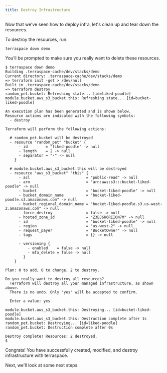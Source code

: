 ```yaml
---
title: Destroy Infrastructure
---
```


Now that we’ve seen how to deploy infra, let's clean up and tear down the resources.

To destroy the resources, run:

    terraspace down demo

You’ll be prompted to make sure you really want to delete these resources.

    $ terraspace down demo
    Building .terraspace-cache/dev/stacks/demo
    Current directory: .terraspace-cache/dev/stacks/demo
    => terraform init -get > /dev/null
    Built in .terraspace-cache/dev/stacks/demo
    => terraform destroy
    random_pet.bucket: Refreshing state... [id=liked-poodle]
    module.bucket.aws_s3_bucket.this: Refreshing state... [id=bucket-liked-poodle]

    An execution plan has been generated and is shown below.
    Resource actions are indicated with the following symbols:
      - destroy

    Terraform will perform the following actions:

      # random_pet.bucket will be destroyed
      - resource "random_pet" "bucket" {
          - id        = "liked-poodle" -> null
          - length    = 2 -> null
          - separator = "-" -> null
        }

      # module.bucket.aws_s3_bucket.this will be destroyed
      - resource "aws_s3_bucket" "this" {
          - acl                         = "public-read" -> null
          - arn                         = "arn:aws:s3:::bucket-liked-poodle" -> null
          - bucket                      = "bucket-liked-poodle" -> null
          - bucket_domain_name          = "bucket-liked-poodle.s3.amazonaws.com" -> null
          - bucket_regional_domain_name = "bucket-liked-poodle.s3.us-west-2.amazonaws.com" -> null
          - force_destroy               = false -> null
          - hosted_zone_id              = "Z3BJ6K6RIION7M" -> null
          - id                          = "bucket-liked-poodle" -> null
          - region                      = "us-west-2" -> null
          - request_payer               = "BucketOwner" -> null
          - tags                        = {} -> null

          - versioning {
              - enabled    = false -> null
              - mfa_delete = false -> null
            }
        }

    Plan: 0 to add, 0 to change, 2 to destroy.

    Do you really want to destroy all resources?
      Terraform will destroy all your managed infrastructure, as shown above.
      There is no undo. Only 'yes' will be accepted to confirm.

      Enter a value: yes

    module.bucket.aws_s3_bucket.this: Destroying... [id=bucket-liked-poodle]
    module.bucket.aws_s3_bucket.this: Destruction complete after 1s
    random_pet.bucket: Destroying... [id=liked-poodle]
    random_pet.bucket: Destruction complete after 0s

    Destroy complete! Resources: 2 destroyed.
    $

Congrats! You have successfully created, modified, and destroy infrastructure with terraspace.

Next, we'll look at some next steps.
